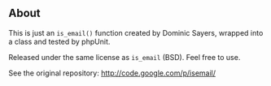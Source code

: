 About
-----

This is just an `is_email()` function created by Dominic Sayers, wrapped into a class and tested by phpUnit.

Released under the same license as `is_email` (BSD). Feel free to use.

See the original repository: http://code.google.com/p/isemail/